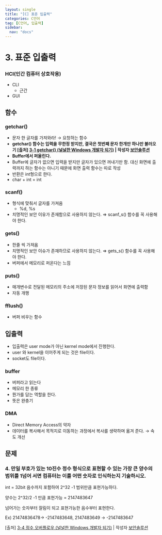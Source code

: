 ```yaml
---
layout: single
title: "[C] 표준 입출력"
categories: C언어
tag: [C언어, 입출력]
sidebar:
  nav: "docs"
---
```


# 3. 표준 입출력

### HCI(인간 컴퓨터 상호작용)

- CLI
    - 근간
- GUI

## 함수

### getchar()

- 문자 한 글자를 가져와라! → 요청하는 함수
- **getchar() 함수는 입력을 무한정 받지만, 결국은 첫번째 문자 한개만 하나만 불러오기
[출처] [3-1 getchar() (널널한 Windows 개발자 되기)](https://cafe.naver.com/windev/6684) | 작성자 [보안솔루션](https://cafe.naver.com/windev.cafe?iframe_url=%2Fca-fe%2Fcafes%2F15613679%2Fmembers%2FW-QfQxbrteI9v63mgvpyoA)**
- **Buffer에서 퍼올린다.**
- Buffer에 글자가 없으면 입력을 받지만 글자가 있으면 꺼내기만 함. 대신 화면에 출력까지 하는 함수는 아니기 때문에 화면 출력 함수는 따로 작성
- 반환은 int형으로 한다.
- char + int = int

### scanf()

- 형식에 맞춰서 글자를 가져옴
    - %d, %s
- 치명적인 보안 이유가 존재함으로 사용하지 않는다. ⇒ scanf_s() 함수를 꼭 사용해야 한다.

### gets()

- 한줄 씩 가져옴
- 치명적인 보안 이슈가 존재하므로 사용하지 않는다. ⇒ gets_s() 함수를 꼭 사용해야 한다.
- 버퍼에서 메모리로 퍼온다는 느낌

### puts()

- 매개변수로 전달된 메모리의 주소에 저장된 문자 정보를 읽어서 화면에 출력함
- 자동 개행

### fflush()

- 버퍼 비우는 함수

## 입출력

- 입출력은 user mode가 아닌 kernel mode에서 진행한다.
- user 와 kernel을 이어주게 되는 것은 file이다.
- socket도 file이다.

### buffer

- 버퍼라고 읽는다
- 메모리 한 종류
- 뭔가를 담는 역할을 한다.
- 뜻은 완충기

### DMA

- Direct Memory Access의 약자
- 데이터를 복사해서 목적지로 이동하는 과정에서 복사를 생략하며 옮겨 준다. → 속도 개선

## 문제

### 4. 만일 부호가 있는 10진수 정수 형식으로 표현할 수 있는 가장 큰 양수의 범위를 1넘어 서면 컴퓨터는 이를 어떤 숫자로 인식하는지 기술하시오.

int = 32bit 음수까지 포함하여 2^32 -1 범위만큼 표현가능하다.

양수는 2^32/2 -1 만큼 표현가능 = 2147483647

넘어가는 숫자부터 잘림이 되고 표현가능한 음수부터 표현한다.

Ex) 21474836478-> -2147483648, 2147483649 -> -2147483647

[출처] [3-4 정수 오버플로우 (널널한 Windows 개발자 되기)](https://cafe.naver.com/windev/6687) | 작성자 [보안솔루션](https://cafe.naver.com/windev.cafe?iframe_url=%2Fca-fe%2Fcafes%2F15613679%2Fmembers%2FW-QfQxbrteI9v63mgvpyoA)